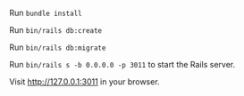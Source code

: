 Run `bundle install`

Run `bin/rails db:create`

Run `bin/rails db:migrate`

Run `bin/rails s -b 0.0.0.0 -p 3011` to start the Rails server.

Visit http://127.0.0.1:3011 in your browser.
